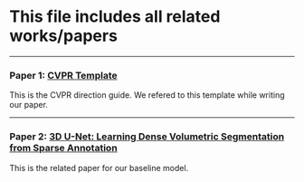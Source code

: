 # This file includes all related works/papers 
---
### Paper 1: [CVPR Template](https://www.overleaf.com/latex/templates/cvpr-2022-author-kit/qbmjsdxryffn.pdf)
This is the CVPR direction guide. We refered to this template while writing our paper. 

---
### Paper 2: [3D U-Net: Learning Dense Volumetric Segmentation from Sparse Annotation](https://arxiv.org/abs/1606.06650)
This is the related paper for our baseline model. 
